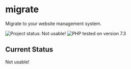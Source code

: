 # migrate

Migrate to your website management system.

![Project status: Not usable!](https://img.shields.io/badge/Status-Not%20Useable-red.svg?style=flat-square)
![PHP tested on version 7.3](https://img.shields.io/badge/PHP-Tested%207.3-8892bf.svg?style=flat-square)

## Current Status

Not usable!

